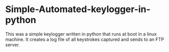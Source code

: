 # Simple-Automated-keylogger-in-python

This was a simple keylogger written in python that runs at boot in a linux machine.
It creates a log file of all keystrokes captured and sends to an FTP server.
